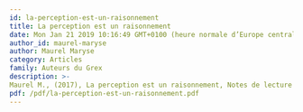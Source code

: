 ```yaml
---
id: la-perception-est-un-raisonnement
title: La perception est un raisonnement
date: Mon Jan 21 2019 10:16:49 GMT+0100 (heure normale d’Europe centrale)
author_id: maurel-maryse
author: Maurel Maryse
category: Articles
family: Auteurs du Grex
description: >-
Maurel M., (2017), La perception est un raisonnement, Notes de lecture sur l'ouvrage La psychologie du raisonnement d’Alfred Binet, Expliciter n°113, p. 48-59 
pdf: /pdf/la-perception-est-un-raisonnement.pdf
---
```

